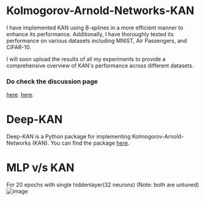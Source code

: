 # Kolmogorov-Arnold-Networks-KAN
I have implemented KAN using B-splines in a more efficient manner to enhance its performance. Additionally, I have thoroughly tested its performance on various datasets including MNIST, Air Passengers, and CIFAR-10.

I will soon upload the results of all my experiments to provide a comprehensive overview of KAN's performance across different datasets.

### Do check the discussion page 
[here]([https://pypi.org/project/Deep-KAN/](https://github.com/sidhu2690/Deep-KAN/discussions/2)).
[here](https://pypi.org/project/Deep-KAN/).

# Deep-KAN

Deep-KAN is a Python package for implementing Kolmogorov-Arnold-Networks (KAN). 
You can find the package [here](https://pypi.org/project/Deep-KAN/).


# MLP v/s KAN
For 20 epochs with single hiddenlayer(32 neurons)
(Note: both are untuned)
![image](https://github.com/sidhu2690/KAN/assets/136654152/5e0c2b8a-eb13-4110-8b2e-01809537f0f8)
